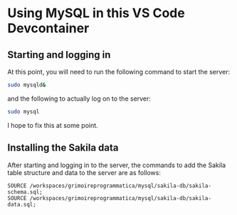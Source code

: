 # Using MySQL in this VS Code Devcontainer

## Starting and logging in

At this point, you will need to run the following command to start the server:

```bash
sudo mysqld&
```

and the following to actually log on to the server:

```bash
sudo mysql
```

I hope to fix this at some point.

## Installing the Sakila data

After starting and logging in to the server, the commands to add the Sakila table structure and data to the server are as follows:

```mysql
SOURCE /workspaces/grimoireprogrammatica/mysql/sakila-db/sakila-schema.sql;
SOURCE /workspaces/grimoireprogrammatica/mysql/sakila-db/sakila-data.sql;
```
